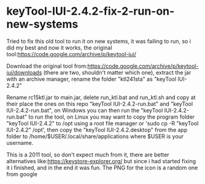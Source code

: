 # keyTool-IUI-2.4.2-fix-2-run-on-new-systems
Tried to fix this old tool to run it on new systems, it was failing to run, so i did my best and now it works, the original tool:https://code.google.com/archive/p/keytool-iui/

Download the original tool from:https://code.google.com/archive/p/keytool-iui/downloads (there are two, shouldn't matter which one), extract the jar with an archive manager, rename the folder "ktl241sta" as "keyTool IUI-2.4.2"

Rename rc15ktl.jar to main.jar, delete run_ktl.bat and run_ktl.sh and copy at their place the ones on this repo "keyTool IUI-2.4.2-run.bat" and "keyTool IUI-2.4.2-run.bat", on Windows you can then run the "keyTool IUI-2.4.2-run.bat" to run the tool, on Linux you may want to copy the program folder "keyTool IUI-2.4.2" to /opt using a root file manager or 'sudo cp -R "keyTool IUI-2.4.2" /opt', then copy the "keyTool IUI-2.4.2.desktop" from the app folder to /home/$USER/.local/share/applications where $USER is your username.

This is a 2011 tool, so don't expect much from it, there are better alternatives like:https://keystore-explorer.org/ but since i had started fixing it i finished, and in the end it was fun. The PNG for the icon is a random one from google
